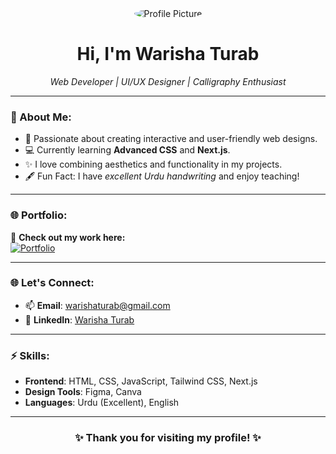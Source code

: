 <!-- Header Section -->
<div align="center">
  <img src="https://images.app.goo.gl/VurS9pFPJKxbBLMx6" alt="Profile Picture" style="border-radius:50%">
  <h1>Hi, I'm Warisha Turab</h1>
  <p><em>Web Developer | UI/UX Designer | Calligraphy Enthusiast</em></p>
</div>

---

### 👀 About Me:
- 🌟 Passionate about creating interactive and user-friendly web designs.  
- 💻 Currently learning **Advanced CSS** and **Next.js**.  
- ✨ I love combining aesthetics and functionality in my projects.  
- 🖋️ Fun Fact: I have *excellent Urdu handwriting* and enjoy teaching!  

---

### 🌐 Portfolio:
🎨 **Check out my work here:**  
[![Portfolio](https://img.shields.io/badge/My_Portfolio-Click_Here-blue?style=for-the-badge&logo=vercel)](https://personal-portfolio-with-nextjs-two.vercel.app/)  

---

### 🌐 Let's Connect:
- 📫 **Email**: [warishaturab@gmail.com](mailto:warishaturab@gmail.com)  
- 💼 **LinkedIn**: [Warisha Turab](https://www.linkedin.com/in/warisha-turab)  

---

### ⚡ Skills:
- **Frontend**: HTML, CSS, JavaScript, Tailwind CSS, Next.js  
- **Design Tools**: Figma, Canva  
- **Languages**: Urdu (Excellent), English  

---

<div align="center">
  <h3>✨ Thank you for visiting my profile! ✨</h3>
</div>


<!---
warisha234/warisha234 is a ✨ special ✨ repository because its `README.md` (this file) appears on your GitHub profile.
You can click the Preview link to take a look at your changes.
--->
